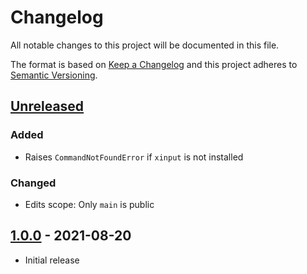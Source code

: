 Changelog
=========
All notable changes to this project will be documented in this file.

The format is based on [Keep a Changelog](http://keepachangelog.com/en/1.0.0/)
and this project adheres to [Semantic Versioning](http://semver.org/spec/v2.0.0.html).

[Unreleased](https://github.com/jshwi/kbtogglr/compare/v1.0.0...HEAD)
------------------------------------------------------------------------
### Added
- Raises `CommandNotFoundError` if `xinput` is not installed

### Changed
- Edits scope: Only `main` is public

[1.0.0](https://github.com/jshwi/kbtogglr/releases/tag/v1.0.0) - 2021-08-20
------------------------------------------------------------------------
- Initial release